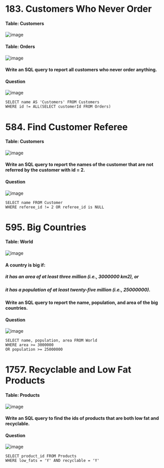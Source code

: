 # 183. Customers Who Never Order

#### Table: Customers
![image](https://user-images.githubusercontent.com/97871497/189471607-d389c5a7-eb27-4417-9eb3-665328b7bed4.png)
#### Table: Orders
![image](https://user-images.githubusercontent.com/97871497/189471620-51db4969-c6ef-4d90-9b1e-aa8c2cf34f61.png)

#### Write an SQL query to report all customers who never order anything.

#### Question
![image](https://user-images.githubusercontent.com/97871497/189471634-b900badc-8736-486b-ae5c-7d8a017d0872.png)
```
SELECT name AS 'Customers' FROM Customers 
WHERE id != ALL(SELECT customerId FROM Orders)
```

# 584. Find Customer Referee

#### Table: Customers
![image](https://user-images.githubusercontent.com/97871497/189471676-8f24f0f9-10a5-48d6-8f6a-579017d3ac04.png)
#### Write an SQL query to report the names of the customer that are not referred by the customer with id = 2.

#### Question
![image](https://user-images.githubusercontent.com/97871497/189471708-169f6c3f-4aaf-440c-9db0-8fba0c69d4a9.png)
```
SELECT name FROM Customer 
WHERE referee_id != 2 OR referee_id is NULL
```

# 595. Big Countries

#### Table: World
![image](https://user-images.githubusercontent.com/97871497/189471798-6d9d1b82-33a1-45a5-abf8-788ea74742fc.png)
#### A country is big if:
##### it has an area of at least three million (i.e., 3000000 km2), or
##### it has a population of at least twenty-five million (i.e., 25000000).

#### Write an SQL query to report the name, population, and area of the big countries.

#### Question
![image](https://user-images.githubusercontent.com/97871497/189471832-5a1ba74c-f78c-4d62-b896-ee38e56fbf47.png)
```
SELECT name, population, area FROM World
WHERE area >= 3000000
OR population >= 25000000
```

# 1757. Recyclable and Low Fat Products

#### Table: Products
![image](https://user-images.githubusercontent.com/97871497/189471737-bf8b3eb9-7cf9-455a-9b74-1bcf84f762ae.png)
#### Write an SQL query to find the ids of products that are both low fat and recyclable.

#### Question
![image](https://user-images.githubusercontent.com/97871497/189471755-2f63b577-90a2-4457-82b3-6f895e1dbbbf.png)
```
SELECT product_id FROM Products
WHERE low_fats = 'Y' AND recyclable = 'Y' 
```
